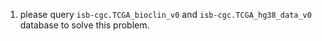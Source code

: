 1. please query `isb-cgc.TCGA_bioclin_v0` and `isb-cgc.TCGA_hg38_data_v0` database to solve this problem.